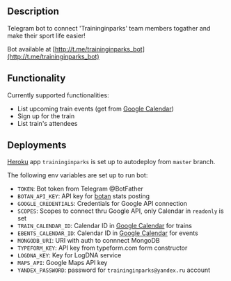 ## Description

Telegram bot to connect 'Traininginparks' team members togather and make their sport life easier!

Bot available at [http://t.me/traininginparks_bot](http://t.me/traininginparks_bot)

## Functionality

Currently supported functionalities:

- List upcoming train events (get from [Google Calendar](https://calendar.google.com/calendar/embed?src=kaf5qkq0jeas32k56fop5k0ci0%40group.calendar.google.com&ctz=Europe/Moscow))
- Sign up for the train
- List train's attendees

## Deployments

[Heroku](http://heroku.com) app `traininginparks` is set up to autodeploy from `master` branch.

The following env variables are set up to run bot:

- `TOKEN`: Bot token from Telegram @BotFather
- `BOTAN_API_KEY`: API key for [botan](http://appmetrica.yandex.com) stats posting
- `GOOGLE_CREDENTIALS`: Credentials for Google API connection
- `SCOPES`: Scopes to connect thru Google API, only Calendar in `readonly` is set
- `TRAIN_CALENDAR_ID`: Calendar ID in [Google Calendar](https://calendar.google.com) for trains
- `EBENTS_CALENDAR_ID`: Calendar ID in [Google Calendar](https://calendar.google.com) for events
- `MONGODB_URI`: URI with auth to connnect MongoDB
- `TYPEFORM_KEY`: API key from typeform.com form constructor
- `LOGDNA_KEY`: Key for LogDNA service
- `MAPS_API`: Google Maps API key
- `YANDEX_PASSWORD`: password for `traininginparks@yandex.ru` account

